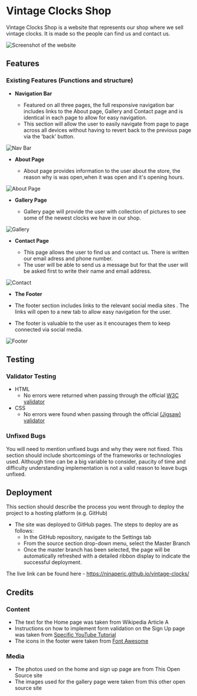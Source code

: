 # Vintage Clocks Shop

Vintage Clocks Shop is a website that represents our shop where we sell vintage clocks. It is made so the people can find us and contact us.

![Screenshot of the website]()

## Features 

### Existing Features (Functions and structure)

- __Navigation Bar__

  - Featured on all three pages, the full responsive navigation bar includes links to the About page, Gallery and Contact page and is identical in each page to allow for easy navigation.
  - This section will allow the user to easily navigate from page to page across all devices without having to revert back to the previous page via the ‘back’ button. 

![Nav Bar](https://github.com/lucyrush/readme-template/blob/master/media/love_running_nav.png)

- __About Page__

  - About page provides information to the user about the store, the reason why is was open,when it was open and it's opening hours.

![About Page](https://github.com/lucyrush/readme-template/blob/master/media/love_running_landing.png)

- __Gallery Page__

  - Gallery page will provide the user with collection of pictures to see some of the newest clocks we have in our shop.

![Gallery](https://github.com/lucyrush/readme-template/blob/master/media/love_running_gallery.png)

- __Contact Page__

  - This page allows the user to find us and contact us. There is written our email adress and phone number.
  - The user will be able to send us a message but for that the user will be asked first to write their name and email address. 

![Contact](https://github.com/ninaperic/vintage-clocks/tree/main/assets/readme_images.contact.png)

 - __The Footer__ 

  - The footer section includes links to the relevant social media sites . The links will open to a new tab to allow easy navigation for the user. 
  - The footer is valuable to the user as it encourages them to keep connected via social media.

![Footer](https://github.com/lucyrush/readme-template/blob/master/media/love_running_footer.png)


## Testing 

### Validator Testing 

- HTML
  - No errors were returned when passing through the official [W3C validator](https://validator.w3.org/nu/?doc=https%3A%2F%2Fninaperic.github.io%2Fvintage-clocks%2F%3Ffbclid%3DIwAR0xLERJXKN7cHw1VtFblWWuqU_R_KGFj89za0jHKwLtPgH1z2NwtI8ex1o)
- CSS
  - No errors were found when passing through the official [(Jigsaw) validator](https://jigsaw.w3.org/css-validator/validator?uri=https%3A%2F%2Fninaperic.github.io%2Fvintage-clocks%2F%3Ffbclid%3DIwAR0xLERJXKN7cHw1VtFblWWuqU_R_KGFj89za0jHKwLtPgH1z2NwtI8ex1o&profile=css3svg&usermedium=all&warning=1&vextwarning=&lang=en)

### Unfixed Bugs

You will need to mention unfixed bugs and why they were not fixed. This section should include shortcomings of the frameworks or technologies used. Although time can be a big variable to consider, paucity of time and difficulty understanding implementation is not a valid reason to leave bugs unfixed. 

## Deployment

This section should describe the process you went through to deploy the project to a hosting platform (e.g. GitHub) 

- The site was deployed to GitHub pages. The steps to deploy are as follows: 
  - In the GitHub repository, navigate to the Settings tab 
  - From the source section drop-down menu, select the Master Branch
  - Once the master branch has been selected, the page will be automatically refreshed with a detailed ribbon display to indicate the successful deployment. 

The live link can be found here - https://ninaperic.github.io/vintage-clocks/


## Credits  

### Content 

- The text for the Home page was taken from Wikipedia Article A
- Instructions on how to implement form validation on the Sign Up page was taken from [Specific YouTube Tutorial](https://www.youtube.com/)
- The icons in the footer were taken from [Font Awesome](https://fontawesome.com/)

### Media

- The photos used on the home and sign up page are from This Open Source site
- The images used for the gallery page were taken from this other open source site


